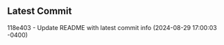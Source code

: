 
## Latest Commit
118e403 - Update README with latest commit info (2024-08-29 17:00:03 -0400) <Yunxi-Zhou>
